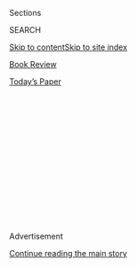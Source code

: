<div id="app">

<div>

<div>

<div>

<div class="NYTAppHideMasthead css-1q2w90k e1suatyy0">

<div class="section css-ui9rw0 e1suatyy2">

<div class="css-eph4ug er09x8g0">

<div class="css-6n7j50">

</div>

<span class="css-1dv1kvn">Sections</span>

<div class="css-10488qs">

<span class="css-1dv1kvn">SEARCH</span>

</div>

[Skip to content](#site-content)[Skip to site index](#site-index)

</div>

<div id="masthead-section-label" class="css-1wr3we4 eaxe0e00">

[Book
Review](https://www.nytimes3xbfgragh.onion/section/books/review)

</div>

<div class="css-10698na e1huz5gh0">

</div>

</div>

<div id="masthead-bar-one" class="section hasLinks css-15hmgas e1csuq9d3">

<div class="css-uqyvli e1csuq9d0">

</div>

<div class="css-1uqjmks e1csuq9d1">

</div>

<div class="css-9e9ivx">

[](https://myaccount.nytimes3xbfgragh.onion/auth/login?response_type=cookie&client_id=vi)

</div>

<div class="css-1bvtpon e1csuq9d2">

[Today’s
Paper](https://www.nytimes3xbfgragh.onion/section/todayspaper)

</div>

</div>

</div>

</div>

<div data-aria-hidden="false">

<div id="site-content" data-role="main">

<div>

<div class="css-1aor85t" style="opacity:0.000000001;z-index:-1;visibility:hidden">

<div class="css-1hqnpie">

<div class="css-epjblv">

<span class="css-17xtcya">[Book
Review](/section/books/review)</span><span class="css-x15j1o">|</span><span class="css-fwqvlz">Welcome
to Another Novel Set in Brooklyn. This One Is
Different.</span>

</div>

<div class="css-k008qs">

<div class="css-1iwv8en">

<span class="css-18z7m18"></span>

<div>

</div>

</div>

<span class="css-1n6z4y">https://nyti.ms/3k6Xg2g</span>

<div class="css-1705lsu">

<div class="css-4xjgmj">

<div class="css-4skfbu" data-role="toolbar" data-aria-label="Social Media Share buttons, Save button, and Comments Panel with current comment count" data-testid="share-tools">

  - 
  - 
  - 
  - 
    
    <div class="css-6n7j50">
    
    </div>

  - 

</div>

</div>

</div>

</div>

</div>

</div>

<div id="NYT_TOP_BANNER_REGION" class="css-13pd83m">

</div>

<div id="top-wrapper" class="css-1sy8kpn">

<div id="top-slug" class="css-l9onyx">

Advertisement

</div>

[Continue reading the main
story](#after-top)

<div class="ad top-wrapper" style="text-align:center;height:100%;display:block;min-height:250px">

<div id="top" class="place-ad" data-position="top" data-size-key="top">

</div>

</div>

<div id="after-top">

</div>

</div>

<div id="sponsor-wrapper" class="css-1hyfx7x">

<div id="sponsor-slug" class="css-19vbshk">

Supported by

</div>

[Continue reading the main
story](#after-sponsor)

<div id="sponsor" class="ad sponsor-wrapper" style="text-align:center;height:100%;display:block">

</div>

<div id="after-sponsor">

</div>

</div>

Fiction

<div class="css-1vkm6nb ehdk2mb0">

# Welcome to Another Novel Set in Brooklyn. This One Is Different.

</div>

<div class="css-79elbk" data-testid="photoviewer-wrapper">

<div class="css-z3e15g" data-testid="photoviewer-wrapper-hidden">

</div>

<div class="css-1a48zt4 ehw59r15" data-testid="photoviewer-children">

![<span class="css-16f3y1r e13ogyst0" data-aria-hidden="true">“Kings
County” is David Goodwillie’s third
book.</span><span class="css-cnj6d5 e1z0qqy90" itemprop="copyrightHolder"><span class="css-1ly73wi e1tej78p0">Credit...</span><span><span>Luzena
Adams
</span></span></span>](https://static01.graylady3jvrrxbe.onion/images/2020/07/01/books/review/Waldman1/Waldman1-articleLarge.jpg?quality=75&auto=webp&disable=upscale)

</div>

</div>

<div class="css-170u9t6">

<div class="css-u7fh8e">

<div class="css-79elbk">

Buy Book<span data-aria-hidden="true">
    ▾</span>

  - [Amazon](https://www.amazon.com/gp/search?index=books&tag=NYTBSREV-20&field-keywords=Kings+County+David+Goodwillie)
  - [Apple
    Books](https://du-gae-books-dot-nyt-du-prd.appspot.com/buy?title=Kings+County&author=David+Goodwillie)
  - [Barnes and
    Noble](https://www.anrdoezrs.net/click-7990613-11819508?url=https%3A%2F%2Fwww.barnesandnoble.com%2Fw%2F%3Fean%3D9781501192135)
  - [Books-A-Million](https://www.anrdoezrs.net/click-7990613-35140?url=https%3A%2F%2Fwww.booksamillion.com%2Fp%2FKings%2BCounty%2FDavid%2BGoodwillie%2F9781501192135)
  - [Bookshop](https://bookshop.org/a/3546/9781501192135)
  - [Indiebound](https://www.indiebound.org/book/9781501192135?aff=NYT)

</div>

When you purchase an independently reviewed book through our site, we
earn an affiliate commission.

</div>

</div>

<div class="css-xt80pu e12qa4dv0">

<div class="css-18e8msd">

<div class="css-vp77d3 epjyd6m0">

<div class="css-1baulvz">

By <span class="css-1baulvz last-byline" itemprop="name">Adelle
Waldman</span>

</div>

</div>

  - Aug. 3,
    2020

  - 
    
    <div class="css-4xjgmj">
    
    <div class="css-d8bdto" data-role="toolbar" data-aria-label="Social Media Share buttons, Save button, and Comments Panel with current comment count" data-testid="share-tools">
    
      - 
      - 
      - 
      - 
        
        <div class="css-6n7j50">
        
        </div>
    
      - 
    
    </div>
    
    </div>

</div>

</div>

<div class="section meteredContent css-1r7ky0e" name="articleBody" itemprop="articleBody">

<div class="css-1fanzo5 StoryBodyCompanionColumn">

<div class="css-53u6y8">

**KINGS COUNTY**  
By David Goodwillie

Can a person with a tattoo have a soul? To judge from a broad swath of
contemporary fiction, the answer would seem to be no — at least if the
tattooed person in question is young, lives in a place like Los Angeles
or Austin or Brooklyn and works in the arts. In that case, the character
is clearly a member of the species
“[hipster](https://www.nytimes3xbfgragh.onion/2010/11/14/books/review/Greif-t.html),”
almost always written about ironically, portrayed as too vain and
ridiculous to be taken seriously.

It’s refreshing, then, that David Goodwillie’s very good new novel,
“Kings County,” depicts such people with genuine, unmitigated sympathy
and good-fellowship, as if, in spite of their fashionable lifestyles,
they are as fully human as anyone else.

His characters either live or lived in the Kings County of the book’s
title, a place commonly known as Brooklyn. Specifically, they live (or
lived) in Williamsburg, in the early 2000s and up through the Occupy
Wall Street movement in the fall of 2011. But remarkably enough they are
more concerned about being kind to one another than following the latest
culinary or sartorial trends. (They’re mostly too broke for artisanal
anything.) And like the characters at the center of Goodwillie’s smart
debut novel, “[American
Subversive](https://www.nytimes3xbfgragh.onion/2010/05/09/books/review/Watrous-t.html)”
— about a disillusioned Manhattan writer who gets wrapped up with a
group of radical environmentalists — the youngish people who populate
“Kings County” are thoughtful and appealing.

At the center of the new book is Audrey, a 32-year-old “artist liaison”
for an indie record company. Audrey arrived in New York via bus from a
Florida trailer park. In her early 20s at the time, she came ostensibly
to find work as an actress but really to see the world. Once in
Williamsburg, armed with the first of many waitressing gigs, she turned
out to be less committed to acting than she was to drinking, smoking,
hanging out with her best friend, a fellow waitress named Sarah, and
sleeping around. But Audrey had good taste in music, and she became well
known and well liked enough around the Brooklyn music scene to land the
job — the “rock and roll prom queen of the North Side,” one character
calls her.

</div>

</div>

<div class="css-1fanzo5 StoryBodyCompanionColumn">

<div class="css-53u6y8">

Her crowd is made up largely of people like her. As a blue-blooded
banker named Chris puts it: “What was often said of the indie crowd —
they had hidden trust funds; they were faux-contrarians — could not be
said of Audrey and Sarah’s circle, most of whom balanced multiple jobs
and artistic pursuits with a deft sleight of hand. (And anyway, so what
if someone came from money but wore white bucks or striped jumpsuits or
bangs down past her eyes? Why did limo liberals get such a bad rap when
the alternative was the tedious redundancy of limo conservatism?)”

By the time we meet her, Audrey has sowed her wild oats. She lives with
her boyfriend, Theo, a book editor who was laid off from his publishing
job in the wake of the Great Recession. Like Audrey, Theo does not come
from the moneyed classes. He fled a depressed industrial town in
Massachusetts where his father and brother worked for a long time at the
last remaining vestige of industry, an AT\&T/Lucent plant, until it too
shut down. In high school and then college — which Theo attended on a
football scholarship — he fell hard for literature. But his tastes were
not sufficiently commercial for the world of publishing; hence his
failure to thrive and ultimate layoff.

It’s been a long time since I’ve encountered a character like Theo in
contemporary fiction. His bookishness and uncompromising, unabashedly
serious taste make life harder on a practical level, but these qualities
are also treated as something to be respected, even admired, rather than
mocked as snobby or elitist. In his sincerity, Theo is a character more
in the mold of Thomas Wolfe than Tom Wolfe. This is part of what
attracts Audrey. But it’s not just her. Everyone agrees: On first
meeting,, Theo may seem“quiet, oafish, socially inept,” but he is a good
guy, a person of “substance and deliberation,” as Chris puts
it.

</div>

</div>

<div class="css-79elbk" data-testid="photoviewer-wrapper">

<div class="css-z3e15g" data-testid="photoviewer-wrapper-hidden">

</div>

<div class="css-1a48zt4 ehw59r15" data-testid="photoviewer-children">

![](https://static01.graylady3jvrrxbe.onion/images/2020/07/01/books/review/Waldman2/Waldman2-articleLarge.jpg?quality=75&auto=webp&disable=upscale)

</div>

</div>

<div class="css-1fanzo5 StoryBodyCompanionColumn">

<div class="css-53u6y8">

Theo and Audrey live in Bushwick — “the Edison labs of emerging style” —
in a loft building where the stairs have been made impassable by “a
large, heavily stained couch wedged between the second- and third-floor
landings.” But they’re in love and they’re happy, mostly. Theo’s new
job, as a literary scout for a film company, makes him anxious. He has
yet to find even one novel fit for adaptation; he worries about being
fired and what that will do to the couple’s already precarious finances,
as well as to his self-esteem.

</div>

</div>

<div class="css-1fanzo5 StoryBodyCompanionColumn">

<div class="css-53u6y8">

This is the state of things when Audrey learns that an old friend, a
strange but charismatic drug dealer named Fender, may have killed
himself. Theo doesn’t know that Audrey and Fender and a few others share
a secret, from the time before she met Theo. The revelation of this
hidden chapter of Audrey’s past — and its present-day consequences, as
Audrey comes to suspect that Fender didn’t commit suicide — becomes the
engine of the novel’s plot. It makes for a suspenseful read. After the
first chapter or two, the pages of “Kings County” begin to turn quickly.

But suspense plots have certain requirements, some of which conflict
with or simply crowd out the quieter imperatives of character-driven
fiction. In a mystery novel, for example, the characters’ relationships
generally evolve in tandem with the plot, becoming strained as the
mystery ratchets up in intensity and then resolving on cue. “Kings
County” hews pretty closely to this formula, wrapping everything up a
little too neatly.

On the other hand, Goodwillie’s characters are so likable — so sincere
in their affections and so decent in their moral decision-making, in
spite of their decadent lifestyles — that it’s hard to begrudge them
their pat resolutions. Even Chris, the banker — that is, a type of
person less likely to be granted full humanity than a hipster — turns
out to be somewhat appealing. “Exasperatingly superficial and
surprisingly genuine,” as Audrey describes him. When he watches the
Occupy Wall Street protests from his office window, he thinks
endearingly — without ire — that no one likes to be reminded of his own
worst qualities. But Chris also proves to be a good friend, even when it
means taking real risks.

Goodwillie is also a stylish writer, smart and witty without being a
show-off. He’s great at minor moments, like this one: As Audrey “tied
her hair up in a knot, her principal tattoo, a western scene rendered in
black ink, became visible on her left shoulder blade.” I love the phrase
“principal tattoo” as well as what it conveys about Audrey.

The tattoo is an image of two cowboys riding into the distance. What it
lacks in originality, it makes up for in size, covering the entire top
half of Audrey’s left arm. “Commitment-wise, it was hard to criticize a
half sleeve,” Goodwillie observes. The same might be said of Audrey and
Theo generally. It’s not their originality or their coolness that makes
them appealing — it’s something else, a willingness to go all-in that
transcends where they live or how they dress.

</div>

</div>

</div>

<div>

</div>

<div>

</div>

<div>

</div>

<div>

<div id="bottom-wrapper" class="css-1ede5it">

<div id="bottom-slug" class="css-l9onyx">

Advertisement

</div>

[Continue reading the main
story](#after-bottom)

<div id="bottom" class="ad bottom-wrapper" style="text-align:center;height:100%;display:block;min-height:90px">

</div>

<div id="after-bottom">

</div>

</div>

</div>

</div>

</div>

## Site Index

<div>

</div>

## Site Information Navigation

  - [© <span>2020</span> <span>The New York Times
    Company</span>](https://help.nytimes3xbfgragh.onion/hc/en-us/articles/115014792127-Copyright-notice)

<!-- end list -->

  - [NYTCo](https://www.nytco.com/)
  - [Contact
    Us](https://help.nytimes3xbfgragh.onion/hc/en-us/articles/115015385887-Contact-Us)
  - [Work with us](https://www.nytco.com/careers/)
  - [Advertise](https://nytmediakit.com/)
  - [T Brand Studio](http://www.tbrandstudio.com/)
  - [Your Ad
    Choices](https://www.nytimes3xbfgragh.onion/privacy/cookie-policy#how-do-i-manage-trackers)
  - [Privacy](https://www.nytimes3xbfgragh.onion/privacy)
  - [Terms of
    Service](https://help.nytimes3xbfgragh.onion/hc/en-us/articles/115014893428-Terms-of-service)
  - [Terms of
    Sale](https://help.nytimes3xbfgragh.onion/hc/en-us/articles/115014893968-Terms-of-sale)
  - [Site
    Map](https://spiderbites.nytimes3xbfgragh.onion)
  - [Help](https://help.nytimes3xbfgragh.onion/hc/en-us)
  - [Subscriptions](https://www.nytimes3xbfgragh.onion/subscription?campaignId=37WXW)

</div>

</div>

</div>

</div>
